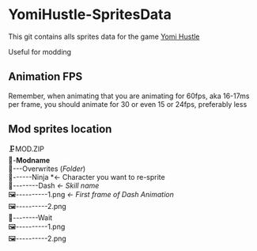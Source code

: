# YomiHustle-SpritesData

This git contains alls sprites data for the game [Yomi Hustle](https://ivysly.itch.io/yomi-hustle)

Useful for modding

## Animation FPS
Remember, when animating that you are animating for 60fps, aka 16-17ms per frame, you should animate for 30 or even 15 or 24fps, preferably less


## Mod sprites location
🗜️MOD.ZIP   
📁-**Modname**  
📁---Overwrites  (*Folder*)  
📁------Ninja  *<- Character you want to re-sprite  
📁--------Dash  *<- Skill name*  
🖼️----------1.png *<- First frame of Dash Animation*  
🖼️----------2.png  
📁--------Wait  
🖼️----------1.png  
🖼️----------2.png  